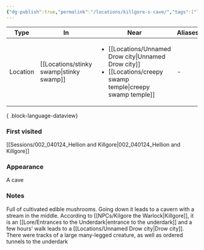 ```yaml
---
{"dg-publish":true,"permalink":"/locations/killgore-s-cave/","tags":["location"],"dgShowBacklinks":true,"dgShowLocalGraph":true,"noteIcon":"location","created":"2024-01-05T18:52:00.592+01:00","updated":"2024-01-13T10:23:48.617+01:00"}
---
```


| Type     | In               | Near                                                                    | Aliases |
| -------- | ---------------- | ----------------------------------------------------------------------- | ------- |
| Location | [[Locations/stinky swamp\|stinky swamp]] | <ul><li>[[Locations/Unnamed Drow city\|Unnamed Drow city]]</li><li>[[Locations/creepy swamp temple\|creepy swamp temple]]</li></ul> | \-      |

{ .block-language-dataview}
### First visited
[[Sessions/002_040124_Hellion and Killgore\|002_040124_Hellion and Killgore]]
### Appearance
A cave
### Notes
Full of  cultivated edible mushrooms. Going down it leads to a cavern with a stream in the middle. According to [[NPCs/Kilgore the Warlock\|Killgore]], it is an [[Lore/Entrances to the Underdark\|entrance to the underdark]] and a few hours' walk leads to a [[Locations/Unnamed Drow city\|Drow city]]. There were tracks of a large many-legged creature, as well as ordered tunnels to the underdark